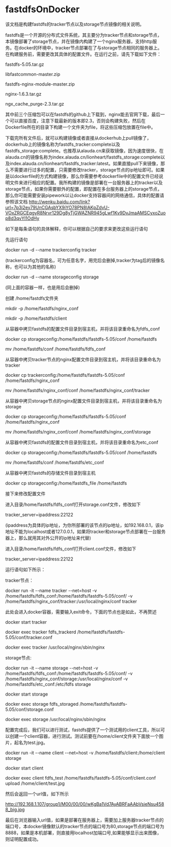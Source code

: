 # fastdfsOnDocker
该文档是构建fastdfs的tracker节点以及storage节点镜像的相关说明。

fastdfs是一个开源的分布式文件系统，其主要分为tracker节点和storage节点，本镜像部署了storage节点，并在镜像内构建了一个nginx服务器，支持http服务。在docker的环境中，tracker节点部署在了与storage节点相同的服务器上。在构建服务前，需要更改其具体的配置文件。在运行之前，请先下载如下文件：

fastdfs-5.05.tar.gz

libfastcommon-master.zip

fastdfs-nginx-module-master.zip

nginx-1.6.3.tar.gz

ngx_cache_purge-2.3.tar.gz

其中前三个压缩包可以在fastdfs的github上下载到，nginx能去官网下载，最后一个可以直接百度，注意下载最新的版本即2.3，否则会构建失败，然后在Dockerfile所在的目录下构建一个文件夹为file，将这些压缩包放置在file中。

下载完所有文件后，就可以构建镜像或者直接从dockerhub上pull镜像了，dockerhub上的镜像名称为fastdfs_tracker:complete以及fastdfs_storage:complete。也推荐从alauda.cn来获取镜像，因为速度很快，在alauda.cn的镜像名称为index.alauda.cn/lionheart/fastdfs_storage:complete以及index.alauda.cn/lionheart/fastdfs_tracker:latest。如果直接pull下来镜像，那么不需要进行过多的配置，只需要修改tracker，storage节点的ip地址即可。如果是以dockerfile的方式构建镜像，那么你需要参考dockerfile中的配置文件已经说明文件来进行相应的配置。我所构建的镜像是部署在一台服务器上的tracker以及storage节点，如果你需要额外的配置，即配置在多台服务器上的storage节点，那么你可能需要安装pipework以让docker支持容器间的网络通信，具体的配置请参照该文档 http://wenku.baidu.com/link?url=7p3i2ev79UnCGAsbYX9iYO78PN8IAKpZdvU-VOxZRGCEqgyR8Nrvr129Dg8yTjGWAZNR945gLwf1Kv9DvJmaAMSCyxoZuop8d3qvYl1OdHy

如下是每条语句的具体解释，你可以根据自己的要求来更改这些运行语句

先运行语句

docker run -d --name trackerconfig tracker

(trackerconfig为容器名，可为任意名字，用完后会删掉,tracker为tag后的镜像名称，也可以为其他的名称)

docker run -d --name storageconfig storage

(同上面的容器一样，也是用后会删掉)

创建 /home/fastdfs文件夹

mkdir -p /home/fastdfs/nginx_conf

mkdir -p /home/fastdfs/client

从容器中拷贝fastdfs的配置文件目录到宿主机，并将该目录重命名为fdfs_conf

docker cp storageconfig:/home/fastdfs/fastdfs-5.05/conf /home/fastdfs

mv /home/fastdfs/conf /home/fastdfs/fdfs_conf

从容器中拷贝tracker节点的nginx配置文件目录到宿主机，并将该目录重命名为tracker

docker cp trackerconfig:/home/fastdfs/fastdfs-5.05/conf /home/fastdfs/nginx_conf

mv /home/fastdfs/nginx_conf/conf /home/fastdfs/nginx_conf/tracker

从容器中拷贝storage节点的nginx配置文件目录到宿主机，并将该目录重命名为storage

docker cp storageconfig:/home/fastdfs/fastdfs-5.05/conf /home/fastdfs/nginx_conf

mv /home/fastdfs/nginx_conf/conf /home/fastdfs/nginx_conf/storage

从容器中拷贝fastdfs的配置文件目录到宿主机，并将该目录重命名为etc_conf

docker cp storageconfig:/home/fastdfs/fastdfs-5.05/conf /home/fastdfs

mv /home/fastdfs/conf /home/fastdfs/etc_conf

从容器中拷贝fastdfs的存储文件目录到宿主机

docker cp storageconfig:/home/fastdfs_file /home/fastdfs

接下来修改配置文件

进入目录/home/fastdfs/fdfs_conf打开storage.conf文件，修改如下

tracker_server=ipaddress:22122

(ipaddress为具体的ip地址，为你所部署的该节点的ip地址，如192.168.0.1，该ip地址不能为localhost或者127.0.0.1，如果将tracker和storage节点部署在一台服务器上，那么就用其对外公开的ip地址来代替)

进入目录/home/fastdfs/fdfs_conf打开client.conf文件，修改如下

tracker_server=ipaddress:22122

运行语句如下所示：

tracker节点：

docker run -it --name tracker --net=host -v /home/fastdfs/fdfs_conf:/home/fastdfs/fastdfs-5.05/conf/ -v /home/fastdfs/nginx_conf/tracker:/usr/local/nginx/conf tracker

此处会进入docker容器，需要输入exit命令，下面的节点也是如此，不再赘述

docker start tracker

docker exec tracker fdfs_trackerd /home/fastdfs/fastdfs-5.05/conf/tracker.conf

docker exec tracker /usr/local/nginx/sbin/nginx

storage节点:

docker run -it --name storage --net=host -v /home/fastdfs/fdfs_conf:/home/fastdfs/fastdfs-5.05/conf/ -v /home/fastdfs/nginx_conf/storage:/usr/local/nginx/conf -v /home/fastdfs/etc_conf:/etc/fdfs storage

docker start storage

docker exec storage fdfs_storaged /home/fastdfs/fastdfs-5.05/conf/storage.conf

docker exec storage /usr/local/nginx/sbin/nginx

配置完成后，我们可以进行测试，fastdfs提供了一个测试用的client工具，所以可以创建一个client容器，进行测试。测试前要在/home/client文件夹下面放一个图片，起名为test.jpg。

docker run -it --name client --net=host -v /home/fastdfs/client:/home/client storage

docker start client

docker exec client fdfs_test /home/fastdfs/fastdfs-5.05/conf/client.conf upload /home/client/test.jpg

然后会返回一个url值，如下所示

http://192.168.1.107/group1/M00/00/00/wKgBa1Vd7AyABRFaAAbVsieNsu4588_big.jpg

最后在浏览器输入url值，如果是部署在服务器上，需要加上服务器tracker节点的端口号，本docker镜像默认的tracker节点的端口号为80,storage节点的端口号为8888，如果是本机部署，则直接用localhost加端口号,如果能够显示出来图像，则证明配置成功。

